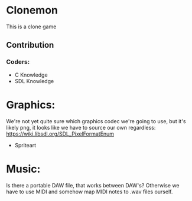 # Clonemon
This is a clone game

## Contribution
### Coders:

- C Knowledge
- SDL Knowledge

# Graphics:
We're not yet quite sure which graphics codec we're going to use, but it's likely png, it looks like we have to source our own regardless: https://wiki.libsdl.org/SDL_PixelFormatEnum
- Spriteart

# Music:
Is there a portable DAW file, that works between DAW's? Otherwise we have to use MIDI and somehow map MIDI notes to .wav files ourself.
